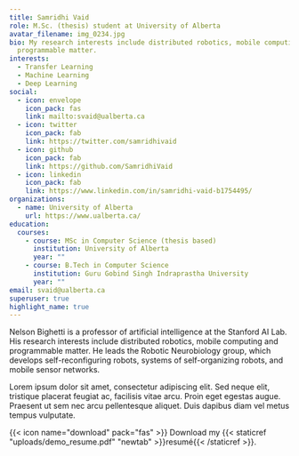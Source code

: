 ```yaml
---
title: Samridhi Vaid
role: M.Sc. (thesis) student at University of Alberta
avatar_filename: img_0234.jpg
bio: My research interests include distributed robotics, mobile computing and
  programmable matter.
interests:
  - Transfer Learning
  - Machine Learning
  - Deep Learning
social:
  - icon: envelope
    icon_pack: fas
    link: mailto:svaid@ualberta.ca
  - icon: twitter
    icon_pack: fab
    link: https://twitter.com/samridhivaid
  - icon: github
    icon_pack: fab
    link: https://github.com/SamridhiVaid
  - icon: linkedin
    icon_pack: fab
    link: https://www.linkedin.com/in/samridhi-vaid-b1754495/
organizations:
  - name: University of Alberta
    url: https://www.ualberta.ca/
education:
  courses:
    - course: MSc in Computer Science (thesis based)
      institution: University of Alberta
      year: ""
    - course: B.Tech in Computer Science
      institution: Guru Gobind Singh Indraprastha University
      year: ""
email: svaid@ualberta.ca
superuser: true
highlight_name: true
---
```


Nelson Bighetti is a professor of artificial intelligence at the Stanford AI Lab. His research interests include distributed robotics, mobile computing and programmable matter. He leads the Robotic Neurobiology group, which develops self-reconfiguring robots, systems of self-organizing robots, and mobile sensor networks.

Lorem ipsum dolor sit amet, consectetur adipiscing elit. Sed neque elit, tristique placerat feugiat ac, facilisis vitae arcu. Proin eget egestas augue. Praesent ut sem nec arcu pellentesque aliquet. Duis dapibus diam vel metus tempus vulputate.

{{< icon name="download" pack="fas" >}} Download my {{< staticref "uploads/demo_resume.pdf" "newtab" >}}resumé{{< /staticref >}}.
